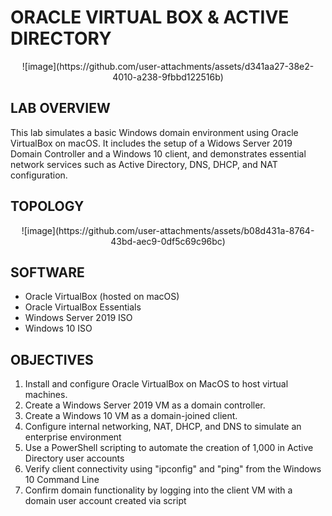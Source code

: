 # ORACLE VIRTUAL BOX & ACTIVE DIRECTORY 

<p align="center">
![image](https://github.com/user-attachments/assets/d341aa27-38e2-4010-a238-9fbbd122516b)
</p>


## LAB OVERVIEW

This lab simulates a basic Windows domain environment using Oracle VirtualBox on macOS. It includes the setup of a Widows Server 2019 Domain Controller and a Windows 10 client, and demonstrates essential network services such as Active Directory, DNS, DHCP, and NAT configuration.

## TOPOLOGY
<p align="center">
![image](https://github.com/user-attachments/assets/b08d431a-8764-43bd-aec9-0df5c69c96bc)
</p>


<h2>SOFTWARE</h2>

- Oracle VirtualBox (hosted on macOS)
- Oracle VirtualBox Essentials
- Windows Server 2019 ISO
- Windows 10 ISO

<h2>OBJECTIVES</h2>

1. Install and configure Oracle VirtualBox on MacOS to host virtual machines.
2. Create a Windows Server 2019 VM as a domain controller.
3. Create a Windows 10 VM as a domain-joined client.
4. Configure internal networking, NAT, DHCP, and DNS to simulate an enterprise environment
5. Use a PowerShell scripting to automate the creation of 1,000 in Active Directory user accounts
6. Verify client connectivity using "ipconfig" and "ping" from the Windows 10 Command Line
7. Confirm domain functionality by logging into the client VM with a domain user account created via script

